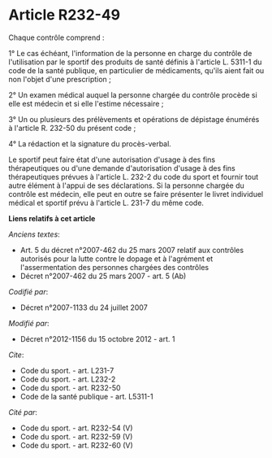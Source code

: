 # Article R232-49

Chaque contrôle comprend : 

1° Le cas échéant, l'information de la personne en charge du contrôle de l'utilisation par le sportif des produits de santé
définis à l'article L. 5311-1 du code de la santé publique, en particulier de médicaments, qu'ils aient fait ou non l'objet
d'une prescription ; 

2° Un examen médical auquel la personne chargée du contrôle procède si elle est médecin et si elle l'estime nécessaire ; 

3° Un ou plusieurs des prélèvements et opérations de dépistage énumérés à l'article R. 232-50 du présent code ; 

4° La rédaction et la signature du procès-verbal. 

Le sportif peut faire état d'une autorisation d'usage à des fins thérapeutiques ou d'une demande d'autorisation d'usage à des
fins thérapeutiques prévues à l'article L. 232-2 du code du sport et fournir tout autre élément à l'appui de ses
déclarations. Si la personne chargée du contrôle est médecin, elle peut en outre se faire présenter le livret individuel
médical et sportif prévu à l'article L. 231-7 du même code.

**Liens relatifs à cet article**

_Anciens textes_:

  - Art. 5 du décret n°2007-462 du 25 mars 2007 relatif aux contrôles autorisés pour la lutte contre le dopage et à l'agrément et l'assermentation des personnes chargées des contrôles
  - Décret n°2007-462 du 25 mars 2007 - art. 5 (Ab)

_Codifié par_:

  - Décret n°2007-1133 du 24 juillet 2007

_Modifié par_:

  - Décret n°2012-1156 du 15 octobre 2012 - art. 1

_Cite_:

  - Code du sport. - art. L231-7
  - Code du sport. - art. L232-2
  - Code du sport. - art. R232-50
  - Code de la santé publique - art. L5311-1

_Cité par_:

  - Code du sport. - art. R232-54 (V)
  - Code du sport. - art. R232-59 (V)
  - Code du sport. - art. R232-60 (V)

